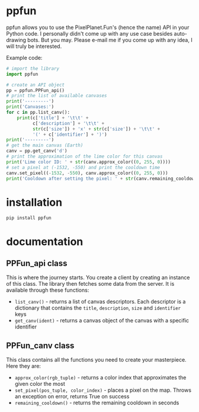 # ppfun
ppfun allows you to use the PixelPlanet.Fun's (hence the name) API in your Python code. I personally didn't come up with any use case besides auto-drawing bots. But you may. Please e-mail me if you come up with any idea, I will truly be interested.

Example code:
```python
# import the library
import ppfun

# create an API object
pp = ppfun.PPFun_api()
# print the list of available canvases
print('---------')
print('Canvases:')
for c in pp.list_canv():
    print(c['title'] + '\t\t' +
          c['description'] + '\t\t' +
          str(c['size']) + 'x' + str(c['size']) + '\t\t' +
          '(' + c['identifier'] + ')')
print('---------')
# get the main canvas (Earth)
canv = pp.get_canv('d')
# print the approximation of the lime color for this canvas
print('Lime color ID: ' + str(canv.approx_color((0, 255, 0))))
# set a pixel at (-1532, -550) and print the cooldown time
canv.set_pixel((-1532, -550), canv.approx_color((0, 255, 0)))
print('Cooldown after setting the pixel: ' + str(canv.remaining_cooldown()))
```
# installation
`pip install ppfun`

# documentation
## PPFun_api class
This is where the journey starts. You create a client by creating an instance of this class. The library then fetches some data from the server.
It is available through these functions:
* `list_canv()` - returns a list of canvas descriptors. Each descriptor is a dictionary that contains the `title`, `description`, `size` and `identifier` keys
* `get_canv(ident)` - returns a canvas object of the canvas with a specific identifier
## PPFun_canv class
This class contains all the functions you need to create your masterpiece. Here they are:
* `approx_color(rgb_tuple)` - returns a color index that approximates the given color the most
* `set_pixel(pos_tuple, color_index)` - places a pixel on the map. Throws an exception on error, returns True on success
* `remaining_cooldown()` - returns the remaining cooldown in seconds